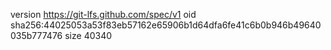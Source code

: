 version https://git-lfs.github.com/spec/v1
oid sha256:44025053a53f83eb57162e65906b1d64dfa6fe41c6b0b946b49640035b777476
size 40340
